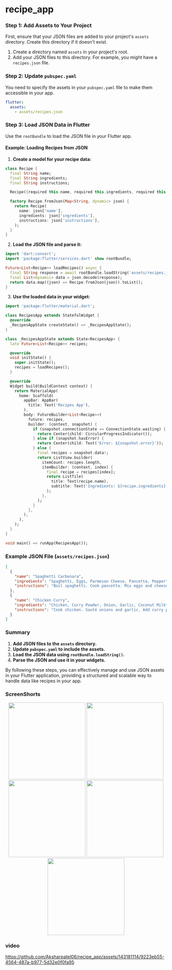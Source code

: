 # recipe_app

### Step 1: Add Assets to Your Project
First, ensure that your JSON files are added to your project's `assets` directory. Create this directory if it doesn't exist.

1. Create a directory named `assets` in your project's root.
2. Add your JSON files to this directory. For example, you might have a `recipes.json` file.

### Step 2: Update `pubspec.yaml`
You need to specify the assets in your `pubspec.yaml` file to make them accessible in your app.

```yaml
flutter:
  assets:
    - assets/recipes.json
```

### Step 3: Load JSON Data in Flutter
Use the `rootBundle` to load the JSON file in your Flutter app.

#### Example: Loading Recipes from JSON

1. **Create a model for your recipe data:**

```dart
class Recipe {
  final String name;
  final String ingredients;
  final String instructions;

  Recipe({required this.name, required this.ingredients, required this.instructions});

  factory Recipe.fromJson(Map<String, dynamic> json) {
    return Recipe(
      name: json['name'],
      ingredients: json['ingredients'],
      instructions: json['instructions'],
    );
  }
}
```

2. **Load the JSON file and parse it:**

```dart
import 'dart:convert';
import 'package:flutter/services.dart' show rootBundle;

Future<List<Recipe>> loadRecipes() async {
  final String response = await rootBundle.loadString('assets/recipes.json');
  final List<dynamic> data = json.decode(response);
  return data.map((json) => Recipe.fromJson(json)).toList();
}
```

3. **Use the loaded data in your widget:**

```dart
import 'package:flutter/material.dart';

class RecipesApp extends StatefulWidget {
  @override
  _RecipesAppState createState() => _RecipesAppState();
}

class _RecipesAppState extends State<RecipesApp> {
  late Future<List<Recipe>> recipes;

  @override
  void initState() {
    super.initState();
    recipes = loadRecipes();
  }

  @override
  Widget build(BuildContext context) {
    return MaterialApp(
      home: Scaffold(
        appBar: AppBar(
          title: Text('Recipes App'),
        ),
        body: FutureBuilder<List<Recipe>>(
          future: recipes,
          builder: (context, snapshot) {
            if (snapshot.connectionState == ConnectionState.waiting) {
              return Center(child: CircularProgressIndicator());
            } else if (snapshot.hasError) {
              return Center(child: Text('Error: ${snapshot.error}'));
            } else {
              final recipes = snapshot.data!;
              return ListView.builder(
                itemCount: recipes.length,
                itemBuilder: (context, index) {
                  final recipe = recipes[index];
                  return ListTile(
                    title: Text(recipe.name),
                    subtitle: Text('Ingredients: ${recipe.ingredients}'),
                  );
                },
              );
            }
          },
        ),
      ),
    );
  }
}

void main() => runApp(RecipesApp());
```

### Example JSON File (`assets/recipes.json`)
```json
[
  {
    "name": "Spaghetti Carbonara",
    "ingredients": "Spaghetti, Eggs, Parmesan Cheese, Pancetta, Pepper",
    "instructions": "Boil spaghetti. Cook pancetta. Mix eggs and cheese. Combine all with pasta."
  },
  {
    "name": "Chicken Curry",
    "ingredients": "Chicken, Curry Powder, Onion, Garlic, Coconut Milk",
    "instructions": "Cook chicken. Sauté onions and garlic. Add curry powder and coconut milk. Simmer."
  }
]
```

### Summary
1. **Add JSON files to the `assets` directory.**
2. **Update `pubspec.yaml` to include the assets.**
3. **Load the JSON data using `rootBundle.loadString()`.**
4. **Parse the JSON and use it in your widgets.**

By following these steps, you can effectively manage and use JSON assets in your Flutter application, providing a structured and scalable way to handle data like recipes in your app.

### ScreenShorts

<p align='center'>
  <img src='https://github.com/Aksharpatel06/recipe_app/assets/143181114/71bfffab-fadb-461a-b42c-fecaff2850ea' width='240'>
  <img src='https://github.com/Aksharpatel06/recipe_app/assets/143181114/956b29ec-60fb-4436-93af-d7f48456581b' width='240'>
  <img src='https://github.com/Aksharpatel06/recipe_app/assets/143181114/84032d5a-df16-45d6-854d-5c9be34135c6' width='240'>
  <img src='https://github.com/Aksharpatel06/recipe_app/assets/143181114/b8d4456c-5cf3-43fb-9353-c382da5618d6' width='240'>
  <img src='https://github.com/Aksharpatel06/recipe_app/assets/143181114/aec62dff-b332-4755-b64d-024b4608c475' width='240'>
</p>


### video

https://github.com/Aksharpatel06/recipe_app/assets/143181114/9223eb55-4564-487a-b977-5d32e0f0fa95
